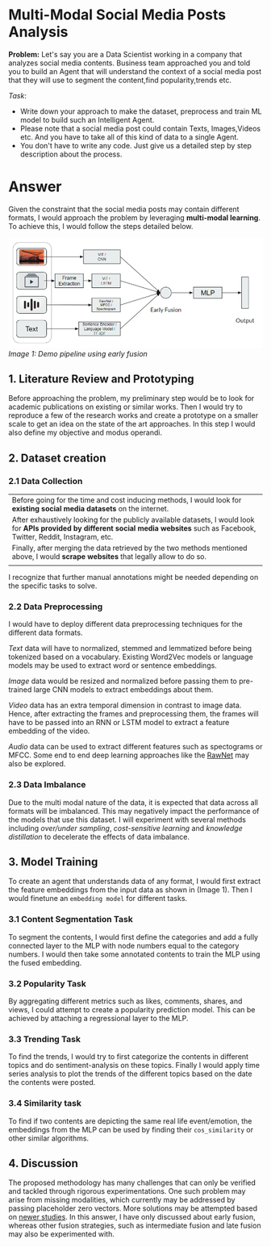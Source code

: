 # Multi-Modal Social Media Posts Analysis

**Problem:** Let's say you are a Data Scientist working in a company that analyzes social media contents. Business team approached you and told you to build an Agent that will understand the context of a social media post that they will use to segment the content,find popularity,trends etc.

*Task*:
- Write down your approach to make the dataset, preprocess and train ML model to build
such an Intelligent Agent.
- Please note that a social media post could contain Texts, Images,Videos etc. And you
have to take all of this kind of data to a single Agent.
- You don't have to write any code. Just give us a detailed step by step description about
the process.

# Answer
Given the constraint that the social media posts may contain different formats, I would approach the problem by leveraging **multi-modal learning**. To achieve this, I would follow the steps detailed below.

![Demo pipeline using early fusion](pipeline.png)
*Image 1: Demo pipeline using early fusion*

## 1. Literature Review and Prototyping
Before approaching the problem, my preliminary step would be to look for academic publications on existing or similar works. Then I would try to reproduce a few of the research works and create a prototype on a smaller scale to get an idea on the state of the art approaches. In this step I would also define my objective and modus operandi.

## 2. Dataset creation
### 2.1 Data Collection

| |
|-|
| Before going for the time and cost inducing methods, I would look for **existing social media datasets** on the internet. |
| After exhaustively looking for the publicly available datasets, I would look for **APIs provided by different social media websites** such as Facebook, Twitter, Reddit, Instagram, etc. |
| Finally, after merging the data retrieved by the two methods mentioned above, I would **scrape websites** that legally allow to do so. |
||

I recognize that further manual annotations might be needed depending on the specific tasks to solve.

### 2.2 Data Preprocessing
I would have to deploy different data preprocessing techniques for the different data formats.

*Text* data will have to normalized, stemmed and lemmatized before being tokenized based on a vocabulary. Existing  Word2Vec models or language models may be used to extract word or sentence embeddings.

*Image* data would be resized and normalized before passing them to pre-trained large CNN models to extract embeddings about them.

*Video* data has an extra temporal dimension in contrast to image data. Hence, after extracting the frames and preprocessing them, the frames will have to be passed into an RNN or LSTM model to extract a feature embedding of the video.

*Audio* data can be used to extract different features such as spectograms or MFCC. Some end to end deep learning approaches like the [RawNet](https://arxiv.org/abs/1904.08104) may also be explored.

### 2.3 Data Imbalance

Due to the multi modal nature of the data, it is expected that data across all formats will be imbalanced. This may negatively impact the performance of the models that use this dataset. I will experiment with several methods including *over/under sampling*, *cost-sensitive learning* and *knowledge distillation* to decelerate the effects of data imbalance.

## 3. Model Training

To create an agent that understands data of any format, I would first extract the feature embeddings from the input data as shown in (Image 1). Then I would finetune an `embedding model` for different tasks.

### 3.1 Content Segmentation Task

To segment the contents, I would first define the categories and add a fully connected layer to the MLP with node numbers equal to the category numbers. I would then take some annotated contents to train the MLP using the fused embedding.

### 3.2 Popularity Task

By aggregating different metrics such as likes, comments, shares, and views, I could attempt to create a popularity prediction model. This can be achieved by attaching a regressional layer to the MLP.

### 3.3 Trending Task

To find the trends, I would try to first categorize the contents in different topics and do sentiment-analysis on these topics. Finally I would apply time series analysis to plot the trends of the different topics based on the date the contents were posted.

### 3.4 Similarity task

To find if two contents are depicting the same real life event/emotion, the embeddings from the MLP can be used by finding their `cos_similarity` or other similar algorithms.

## 4. Discussion

The proposed methodology has many challenges that can only be verified and tackled through rigorous experimentations. One such problem may arise from missing modalities, which currently may be addressed by passing placeholder zero vectors. More solutions may be attempted based on [newer studies](https://arxiv.org/abs/2303.03369). In this answer, I have only discussed about early fusion, whereas other fusion strategies, such as intermediate fusion and late fusion may also be experimented with.